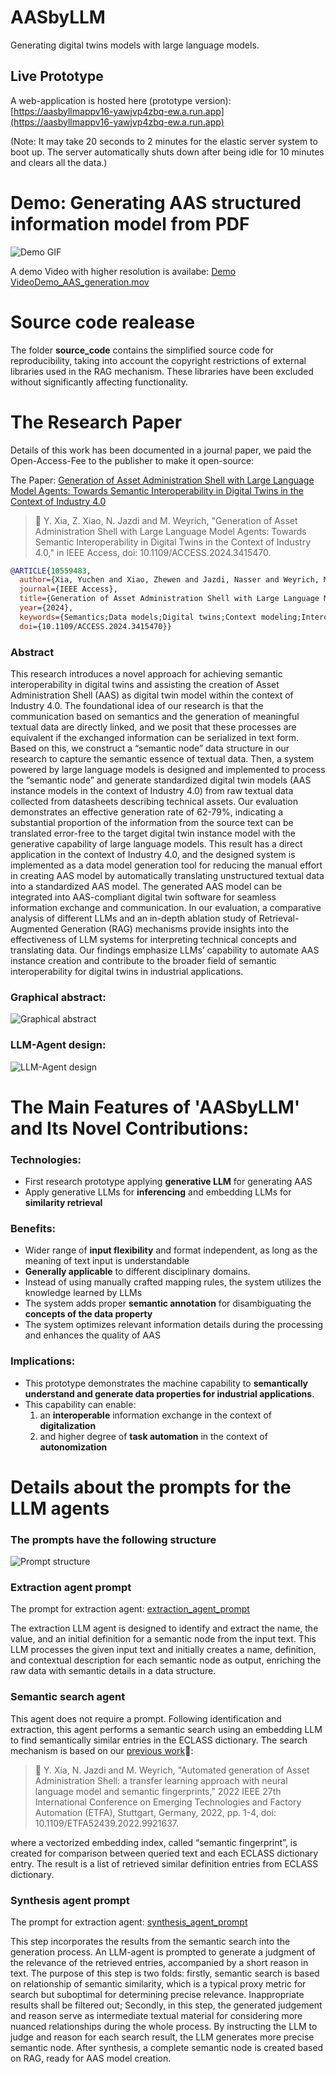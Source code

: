 # AASbyLLM
Generating digital twins models with large language models.

## Live Prototype
A web-application is hosted here (prototype version): [https://aasbyllmappv16-yawjvp4zbq-ew.a.run.app](https://aasbyllmappv16-yawjvp4zbq-ew.a.run.app)

(Note: It may take 20 seconds to 2 minutes for the elastic server system to boot up. The server automatically shuts down after being idle for 10 minutes and clears all the data.)

# Demo: Generating AAS structured information model from PDF
![Demo GIF](Demo_AAS_generation.gif)

A demo Video with higher resolution is availabe: [Demo VideoDemo_AAS_generation.mov](Demo_AAS_generation.mov)

# Source code realease
The folder **source_code** contains the simplified source code for reproducibility, taking into account the copyright restrictions of external libraries used in the RAG mechanism. These libraries have been excluded without significantly affecting functionality.

# The Research Paper
Details of this work has been documented in a journal paper, we paid the Open-Access-Fee to the publisher to make it open-source:

The Paper: [Generation of Asset Administration Shell with Large Language Model Agents: Towards Semantic Interoperability in Digital Twins in the Context of Industry 4.0](https://www.doi.org/10.1109/ACCESS.2024.3415470)

>📄 Y. Xia, Z. Xiao, N. Jazdi and M. Weyrich, "Generation of Asset Administration Shell with Large Language Model Agents: Towards Semantic Interoperability in Digital Twins in the Context of Industry 4.0," in IEEE Access, doi: 10.1109/ACCESS.2024.3415470.

```bibtex
@ARTICLE{10559483,
  author={Xia, Yuchen and Xiao, Zhewen and Jazdi, Nasser and Weyrich, Michael},
  journal={IEEE Access}, 
  title={Generation of Asset Administration Shell with Large Language Model Agents: Towards Semantic Interoperability in Digital Twins in the Context of Industry 4.0}, 
  year={2024},
  keywords={Semantics;Data models;Digital twins;Context modeling;Interoperability;Unified modeling language;Fourth Industrial Revolution;Asset Administration Shell;Large Language Model;Semantic Interoperability;Digital Twin;Industry 4.0;Generative AI;Retrieval-Augmented Generation},
  doi={10.1109/ACCESS.2024.3415470}}
```

### Abstract
This research introduces a novel approach for achieving semantic interoperability in digital twins and assisting the creation of Asset Administration Shell (AAS) as digital twin model within the context of Industry 4.0. The foundational idea of our research is that the communication based on semantics and the generation of meaningful textual data are directly linked, and we posit that these processes are equivalent if the exchanged information can be serialized in text form. Based on this, we construct a “semantic node” data structure in our research to capture the semantic essence of textual data. Then, a system powered by large language models is designed and implemented to process the “semantic node” and generate standardized digital twin models (AAS instance models in the context of Industry 4.0) from raw textual data collected from datasheets describing technical assets. Our evaluation demonstrates an effective generation rate of 62-79%, indicating a substantial proportion of the information from the source text can be translated error-free to the target digital twin instance model with the generative capability of large language models. This result has a direct application in the context of Industry 4.0, and the designed system is implemented as a data model generation tool for reducing the manual effort in creating AAS model by automatically translating unstructured textual data into a standardized AAS model. The generated AAS model can be integrated into AAS-compliant digital twin software for seamless information exchange and communication. In our evaluation, a comparative analysis of different LLMs and an in-depth ablation study of Retrieval-Augmented Generation (RAG) mechanisms provide insights into the effectiveness of LLM systems for interpreting technical concepts and translating data. Our findings emphasize LLMs’ capability to automate AAS instance creation and contribute to the broader field of semantic interoperability for digital twins in industrial applications.


### Graphical abstract:
![Graphical abstract](AASbyLLM_graphical_abstract.png)

### LLM-Agent design:
![LLM-Agent design](LLM_agent_design.png)

# The Main Features of 'AASbyLLM' and Its Novel Contributions:
### Technologies:
- First research prototype applying **generative LLM** for generating AAS
- Apply generative LLMs for **inferencing** and embedding LLMs for **similarity retrieval**

### Benefits:
- Wider range of **input flexibility** and format independent, as long as the meaning of text input is understandable
- **Generally applicable** to different disciplinary domains.
- Instead of using manually crafted mapping rules, the system utilizes the knowledge learned by LLMs
- The system adds proper **semantic annotation** for disambiguating the **concepts of the data property**
- The system optimizes relevant information details during the processing and enhances the quality of AAS 

### Implications:
- This prototype demonstrates the machine capability to **semantically understand and generate data properties for industrial applications**.
- This capability can enable:
  1. an **interoperable** information exchange in the context of **digitalization**
  2. and higher degree of **task automation** in the context of **autonomization**

# Details about the prompts for the LLM agents

### The prompts have the following structure
![Prompt structure](prompt_structure.png)

### Extraction agent prompt
The prompt for extraction agent: [extraction_agent_prompt](extraction_agent_prompt.txt)

The extraction LLM agent is designed to identify and extract the name, the value, and an initial definition for a semantic node from the input text. This LLM processes the given input text and initially creates a name, definition, and contextual description for each semantic node as output, enriching the raw data with semantic details in a data structure.

### Semantic search agent
This agent does not require a prompt. Following identification and extraction, this agent performs a semantic search using an embedding LLM to find semantically similar entries in the ECLASS dictionary. The search mechanism is based on our [previous work](https://ieeexplore.ieee.org/document/9921637)📄:
>📄 Y. Xia, N. Jazdi and M. Weyrich, "Automated generation of Asset Administration Shell: a transfer learning approach with neural language model and semantic fingerprints," 2022 IEEE 27th International Conference on Emerging Technologies and Factory Automation (ETFA), Stuttgart, Germany, 2022, pp. 1-4, doi: 10.1109/ETFA52439.2022.9921637.

where a vectorized embedding index, called “semantic fingerprint”, is created for comparison between queried text and each ECLASS dictionary entry. The result is a list of retrieved similar definition entries from ECLASS dictionary.



### Synthesis agent prompt
The prompt for extraction agent: [synthesis_agent_prompt](synthesis_agent_prompt.txt)

This step incorporates the results from the semantic search into the generation process. An LLM-agent is prompted to generate a judgment of the relevance of the retrieved entries, accompanied by a short reason in text. The purpose of this step is two folds: firstly, semantic search is based on relationship of semantic similarity, which is a typical proxy metric for search but suboptimal for determining precise relevance. Inappropriate results shall be filtered out; Secondly, in this step, the generated judgement and reason serve as intermediate textual material for considering more nuanced relationships during the whole process. By instructing the LLM to judge and reason for each search result, the LLM generates more precise semantic node. After synthesis, a complete semantic node is created based on RAG, ready for AAS model creation.
